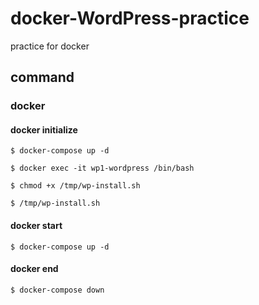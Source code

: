 # docker-WordPress-practice
practice for docker


## command

### docker

#### docker initialize
```shell script
$ docker-compose up -d
```
```shell script
$ docker exec -it wp1-wordpress /bin/bash
```
```shell script
$ chmod +x /tmp/wp-install.sh
```
```shell script
$ /tmp/wp-install.sh
```

#### docker start
```shell script
$ docker-compose up -d
```
#### docker end
```shell script
$ docker-compose down
```